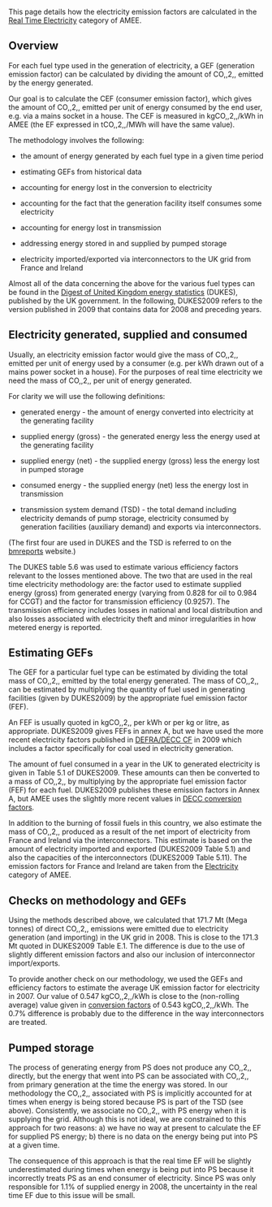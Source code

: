 This page details how the electricity emission factors are calculated in
the [Real Time Electricity](Real_Time_Electricity) category of AMEE.

## Overview

For each fuel type used in the generation of electricity, a GEF
(generation emission factor) can be calculated by dividing the amount of
CO,,2,, emitted by the energy generated.

Our goal is to calculate the CEF (consumer emission factor), which gives
the amount of CO,,2,, emitted per unit of energy consumed by the end
user, e.g. via a mains socket in a house. The CEF is measured in
kgCO,,2,,/kWh in AMEE (the EF expressed in tCO,,2,,/MWh will have the
same value).

The methodology involves the following:

  - the amount of energy generated by each fuel type in a given time
    period

<!-- end list -->

  - estimating GEFs from historical data

<!-- end list -->

  - accounting for energy lost in the conversion to electricity

<!-- end list -->

  - accounting for the fact that the generation facility itself consumes
    some electricity

<!-- end list -->

  - accounting for energy lost in transmission

<!-- end list -->

  - addressing energy stored in and supplied by pumped storage

<!-- end list -->

  - electricity imported/exported via interconnectors to the UK grid
    from France and Ireland

Almost all of the data concerning the above for the various fuel types
can be found in the [Digest of United Kingdom energy
statistics](http://www.decc.gov.uk/en/content/cms/statistics/publications/dukes/dukes.aspx)
(DUKES), published by the UK government. In the following, DUKES2009
refers to the version published in 2009 that contains data for 2008 and
preceding years.

## Electricity generated, supplied and consumed

Usually, an electricity emission factor would give the mass of CO,,2,,
emitted per unit of energy used by a consumer (e.g. per kWh drawn out of
a mains power socket in a house). For the purposes of real time
electricity we need the mass of CO,,2,, per unit of energy generated.

For clarity we will use the following definitions:

  - generated energy - the amount of energy converted into electricity
    at the generating facility

<!-- end list -->

  - supplied energy (gross) - the generated energy less the energy used
    at the generating facility

<!-- end list -->

  - supplied energy (net) - the supplied energy (gross) less the energy
    lost in pumped storage

<!-- end list -->

  - consumed energy - the supplied energy (net) less the energy lost in
    transmission

<!-- end list -->

  - transmission system demand (TSD) - the total demand including
    electricity demands of pump storage, electricity consumed by
    generation facilities (auxiliary demand) and exports via
    interconnectors.

(The first four are used in DUKES and the TSD is referred to on the
[bmreports](http://www.bmreports.com) website.)

The DUKES table 5.6 was used to estimate various efficiency factors
relevant to the losses mentioned above. The two that are used in the
real time electricity methodology are: the factor used to estimate
supplied energy (gross) from generated energy (varying from 0.828 for
oil to 0.984 for CCGT) and the factor for transmission efficiency
(0.9257). The transmission efficiency includes losses in national and
local distribution and also losses associated with electricity theft and
minor irregularities in how metered energy is reported.

## Estimating GEFs

The GEF for a particular fuel type can be estimated by dividing the
total mass of CO,,2,, emitted by the total energy generated. The mass of
CO,,2,, can be estimated by multiplying the quantity of fuel used in
generating facilities (given by DUKES2009) by the appropriate fuel
emission factor (FEF).

An FEF is usually quoted in kgCO,,2,, per kWh or per kg or litre, as
appropriate. DUKES2009 gives FEFs in annex A, but we have used the more
recent electricity factors published in [DEFRA/DECC
CF](http://www.defra.gov.uk/environment/business/reporting/conversion-factors.htm)
in 2009 which includes a factor specifically for coal used in
electricity generation.

The amount of fuel consumed in a year in the UK to generated electricity
is given in Table 5.1 of DUKES2009. These amounts can then be converted
to a mass of CO,,2,, by multiplying by the appropriate fuel emission
factor (FEF) for each fuel. DUKES2009 publishes these emission factors
in Annex A, but AMEE uses the slightly more recent values in [DECC
conversion
factors](http://www.defra.gov.uk/environment/business/reporting/conversion-factors.htm).

In addition to the burning of fossil fuels in this country, we also
estimate the mass of CO,,2,, produced as a result of the net import of
electricity from France and Ireland via the interconnectors. This
estimate is based on the amount of electricity imported and exported
(DUKES2009 Table 5.1) and also the capacities of the interconnectors
(DUKES2009 Table 5.11). The emission factors for France and Ireland are
taken from the [Electricity](Electricity_by_country) category of AMEE.

## Checks on methodology and GEFs

Using the methods described above, we calculated that 171.7 Mt (Mega
tonnes) of direct CO,,2,, emissions were emitted due to electricity
generation (and importing) in the UK grid in 2008. This is close to the
171.3 Mt quoted in DUKES2009 Table E.1. The difference is due to the use
of slightly different emission factors and also our inclusion of
interconnector import/exports.

To provide another check on our methodology, we used the GEFs and
efficiency factors to estimate the average UK emission factor for
electricity in 2007. Our value of 0.547 kgCO,,2,,/kWh is close to the
(non-rolling average) value given in [conversion
factors](http://www.defra.gov.uk/environment/business/reporting/conversion-factors.htm%20DECC)
of 0.543 kgCO,,2,,/kWh. The 0.7% difference is probably due to the
difference in the way interconnectors are treated.

## Pumped storage

The process of generating energy from PS does not produce any CO,,2,,
directly, but the energy that went into PS can be associated with
CO,,2,, from primary generation at the time the energy was stored. In
our methodology the CO,,2,, associated with PS is implicitly accounted
for at times when energy is being stored because PS is part of the TSD
(see above). Consistently, we associate no CO,,2,, with PS energy when
it is supplying the grid. Although this is not ideal, we are constrained
to this approach for two reasons: a) we have no way at present to
calculate the EF for supplied PS energy; b) there is no data on the
energy being put into PS at a given time.

The consequence of this approach is that the real time EF will be
slightly underestimated during times when energy is being put into PS
because it incorrectly treats PS as an end consumer of electricity.
Since PS was only responsible for 1.1% of supplied energy in 2008, the
uncertainty in the real time EF due to this issue will be small.

